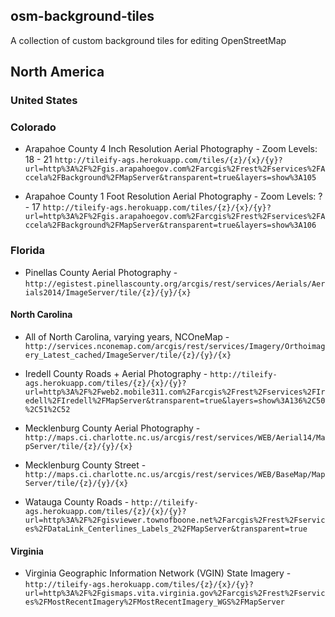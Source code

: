 ## osm-background-tiles

A collection of custom background tiles for editing OpenStreetMap

## North America

### United States

### Colorado

* Arapahoe County 4 Inch Resolution Aerial Photography - Zoom Levels: 18 - 21 `http://tileify-ags.herokuapp.com/tiles/{z}/{x}/{y}?url=http%3A%2F%2Fgis.arapahoegov.com%2Farcgis%2Frest%2Fservices%2FAccela%2FBackground%2FMapServer&transparent=true&layers=show%3A105`

* Arapahoe County 1 Foot Resolution Aerial Photography - Zoom Levels: ? - 17 `http://tileify-ags.herokuapp.com/tiles/{z}/{x}/{y}?url=http%3A%2F%2Fgis.arapahoegov.com%2Farcgis%2Frest%2Fservices%2FAccela%2FBackground%2FMapServer&transparent=true&layers=show%3A106`


### Florida

* Pinellas County Aerial Photography - `http://egistest.pinellascounty.org/arcgis/rest/services/Aerials/Aerials2014/ImageServer/tile/{z}/{y}/{x}`

#### North Carolina

* All of North Carolina, varying years, NCOneMap - `http://services.nconemap.com/arcgis/rest/services/Imagery/Orthoimagery_Latest_cached/ImageServer/tile/{z}/{y}/{x}`

* Iredell County Roads + Aerial Photography - `http://tileify-ags.herokuapp.com/tiles/{z}/{x}/{y}?url=http%3A%2F%2Fweb2.mobile311.com%2Farcgis%2Frest%2Fservices%2FIredell%2FIredell%2FMapServer&transparent=true&layers=show%3A136%2C50%2C51%2C52`

* Mecklenburg County Aerial Photography - `http://maps.ci.charlotte.nc.us/arcgis/rest/services/WEB/Aerial14/MapServer/tile/{z}/{y}/{x}`

* Mecklenburg County Street - `http://maps.ci.charlotte.nc.us/arcgis/rest/services/WEB/BaseMap/MapServer/tile/{z}/{y}/{x}`

* Watauga County Roads - `http://tileify-ags.herokuapp.com/tiles/{z}/{x}/{y}?url=http%3A%2F%2Fgisviewer.townofboone.net%2Farcgis%2Frest%2Fservices%2FDataLink_Centerlines_Labels_2%2FMapServer&transparent=true`

#### Virginia
* Virginia Geographic Information Network (VGIN) State Imagery - `http://tileify-ags.herokuapp.com/tiles/{z}/{x}/{y}?url=http%3A%2F%2Fgismaps.vita.virginia.gov%2Farcgis%2Frest%2Fservices%2FMostRecentImagery%2FMostRecentImagery_WGS%2FMapServer`
